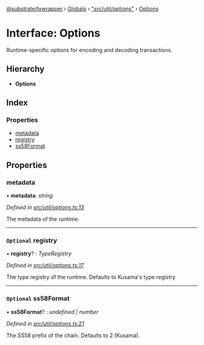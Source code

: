 [@substrate/txwrapper](../README.md) › [Globals](../globals.md) › ["src/util/options"](../modules/_src_util_options_.md) › [Options](_src_util_options_.options.md)

# Interface: Options

Runtime-specific options for encoding and decoding transactions.

## Hierarchy

* **Options**

## Index

### Properties

* [metadata](_src_util_options_.options.md#metadata)
* [registry](_src_util_options_.options.md#optional-registry)
* [ss58Format](_src_util_options_.options.md#optional-ss58format)

## Properties

###  metadata

• **metadata**: *string*

*Defined in [src/util/options.ts:13](https://github.com/paritytech/txwrapper/blob/fc81d5b/src/util/options.ts#L13)*

The metadata of the runtime.

___

### `Optional` registry

• **registry**? : *TypeRegistry*

*Defined in [src/util/options.ts:17](https://github.com/paritytech/txwrapper/blob/fc81d5b/src/util/options.ts#L17)*

The type registry of the runtime. Defaults to Kusama's type registry

___

### `Optional` ss58Format

• **ss58Format**? : *undefined | number*

*Defined in [src/util/options.ts:21](https://github.com/paritytech/txwrapper/blob/fc81d5b/src/util/options.ts#L21)*

The SS58 prefix of the chain. Defaults to 2 (Kusama).
